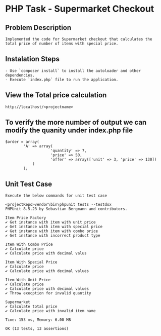 # PHP Task - Supermarket Checkout 

## Problem Description 
    Implemented the code for Supermarket checkout that calculates the total price of number of items with special price.

## Instalation Steps
    - Use `composer install` to install the autoloader and other dependencies.
    - Execute `index.php` file to run the application.


## View the Total price calculation 
    http://localhost/<projectname>

## To verify the more number of output we can modify the quanity under index.php file

    $order = array(
            'A' => array(
                        'quantity' => 7,
                        'price' => 50,
                        'offer' => array(['unit' => 3, 'price' => 130])
                )
            );

## Unit Test Case
    Execute the below commands for unit test case
    
    <projectRepo>vendor\bin\phpunit tests --testdox
    PHPUnit 8.5.23 by Sebastian Bergmann and contributors.

    Item Price Factory
    ✔ Get instance with item with unit price
    ✔ Get instance with item with special price
    ✔ Get instance with item with combo price
    ✔ Get instance with incorrect product type

    Item With Combo Price
    ✔ Calculate price
    ✔ Calculate price with decimal valus

    Item With Special Price
    ✔ Calculate price
    ✔ Calculate price with decimal values

    Item With Unit Price
    ✔ Calculate price
    ✔ Calculate price with decimal values
    ✔ Throw execption for invalid quantity

    Supermarket
    ✔ Calculate total price
    ✔ Calculate price with invalid item name

    Time: 153 ms, Memory: 6.00 MB

    OK (13 tests, 13 assertions)